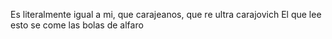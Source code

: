 Es literalmente igual a mi, que carajeanos, que re ultra carajovich 
El que lee esto se come las bolas de alfaro
